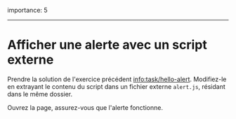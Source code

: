 importance: 5

---

# Afficher une alerte avec un script externe

Prendre la solution de l'exercice précédent <info:task/hello-alert>. Modifiez-le en extrayant le contenu du script dans un fichier externe `alert.js`, résidant dans le même dossier.

Ouvrez la page, assurez-vous que l'alerte fonctionne.